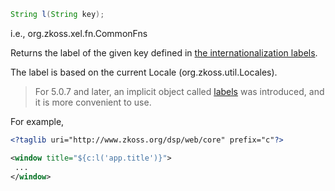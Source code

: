 ```java
String l(String key);
```

  
i.e.,
<javadoc method="getLabel(java.lang.String)">org.zkoss.xel.fn.CommonFns</javadoc>

Returns the label of the given key defined in [the internationalization
labels]({{site.baseurl}}/zk_dev_ref/internationalization/labels).

The label is based on the current Locale
(<javadoc method="getCurrent()">org.zkoss.util.Locales</javadoc>).

> For 5.0.7 and later, an implicit object called
> [labels](ZUML_Reference/EL_Expressions/Implicit_Objects/labels)
> was introduced, and it is more convenient to use.

For example,

```xml
<?taglib uri="http://www.zkoss.org/dsp/web/core" prefix="c"?>

<window title="${c:l('app.title')}">
 ...
</window>
```


